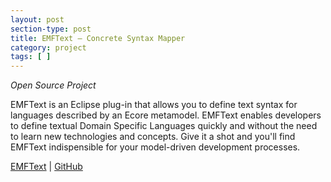 ```yaml
---
layout: post
section-type: post
title: EMFText – Concrete Syntax Mapper
category: project
tags: [ ]
---
```

_Open Source Project_

EMFText is an Eclipse plug-in that allows you to define text syntax for languages described by an Ecore metamodel. EMFText enables developers to define textual Domain Specific Languages quickly and without the need to learn new technologies and concepts. Give it a shot and you'll find EMFText indispensible for your model-driven development processes.

<a href="http://www.emftext.org">EMFText</a>
|
<a href="https://github.com/DevBoost/EMFText">GitHub</a>
